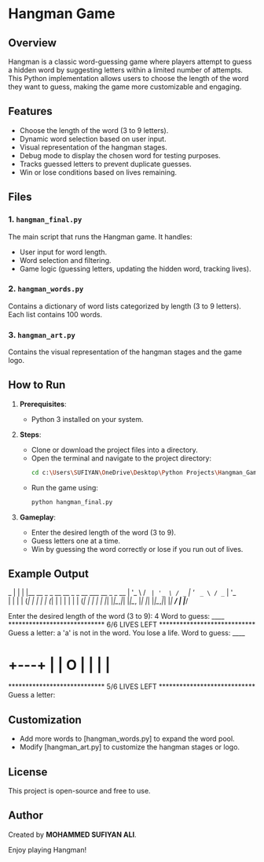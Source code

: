 # Hangman Game

## Overview
Hangman is a classic word-guessing game where players attempt to guess a hidden word by suggesting letters within a limited number of attempts. This Python implementation allows users to choose the length of the word they want to guess, making the game more customizable and engaging.

## Features
- Choose the length of the word (3 to 9 letters).
- Dynamic word selection based on user input.
- Visual representation of the hangman stages.
- Debug mode to display the chosen word for testing purposes.
- Tracks guessed letters to prevent duplicate guesses.
- Win or lose conditions based on lives remaining.

## Files
### 1. `hangman_final.py`
The main script that runs the Hangman game. It handles:
- User input for word length.
- Word selection and filtering.
- Game logic (guessing letters, updating the hidden word, tracking lives).

### 2. `hangman_words.py`
Contains a dictionary of word lists categorized by length (3 to 9 letters). Each list contains 100 words.

### 3. `hangman_art.py`
Contains the visual representation of the hangman stages and the game logo.

## How to Run
1. **Prerequisites**:
   - Python 3 installed on your system.

2. **Steps**:
   - Clone or download the project files into a directory.
   - Open the terminal and navigate to the project directory:
     ```bash
     cd c:\Users\SUFIYAN\OneDrive\Desktop\Python Projects\Hangman_Game
     ```
   - Run the game using:
     ```bash
     python hangman_final.py
     ```

3. **Gameplay**:
   - Enter the desired length of the word (3 to 9).
   - Guess letters one at a time.
   - Win by guessing the word correctly or lose if you run out of lives.


## Example Output
 _
| |
| |__   __ _ _ __   __ _ _ __ ___   __ _ _ __
| '_ \ / _` | '_ \ / _` | '_ ` _ \ / _` | '_ \
| | | | (_| | | | | (_| | | | | | | (_| | | | |
|_| |_|\__,_|_| |_|\__, |_| |_| |_|\__,_|_| |_|
                    __/ |
                   |___/

Enter the desired length of the word (3 to 9): 4
Word to guess: ____
**************************** 6/6 LIVES LEFT ****************************
Guess a letter: a
'a' is not in the word. You lose a life.
Word to guess: ____

  +---+
  |   |
  O   |
      |
      |
      |
=========

**************************** 5/6 LIVES LEFT ****************************
Guess a letter:


## Customization
- Add more words to [hangman_words.py] to expand the word pool.
- Modify [hangman_art.py] to customize the hangman stages or logo.

## License
This project is open-source and free to use.

## Author
Created by **MOHAMMED SUFIYAN ALI**.

Enjoy playing Hangman!